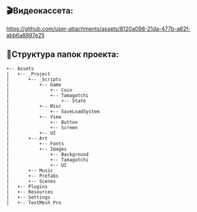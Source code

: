 ## 🎬Видеокассета:
https://github.com/user-attachments/assets/8120a098-21da-477b-a62f-abb6a8897e25

## 📂Структура папок проекта:
```
+-- Assets
|   +-- _Project
|       +-- _Scripts
|           +-- Game
|               +-- Coin
|               +-- Tamagotchi
|                   +-- State
|           +-- Misc
|               +-- SaveLoadSystem
|           +-- View
|               +-- Button
|               +-- Screen
|           +-- UI
|       +-- Art
|           +-- Fonts
|           +-- Images
|               +-- Background
|               +-- Tamagotchi
|               +-- UI
|       +-- Music
|       +-- Prefabs
|       +-- Scenes
|   +-- Plugins
|   +-- Resources
|   +-- Settings
|   +-- TextMesh Pro
```



